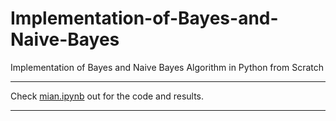 # Implementation-of-Bayes-and-Naive-Bayes
Implementation of Bayes and Naive Bayes Algorithm in Python from Scratch

---

Check  [mian.ipynb](https://github.com/DanesH-Abdollahi/Neural-Network-Implementation-Machine-Learning-Course-/tree/main/src/main.ipynb) out for the code and results.

---
